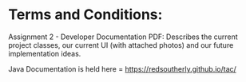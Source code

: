 # Terms and Conditions:

Assignment 2 - Developer Documentation PDF: Describes the current project classes, our current UI (with attached photos) and our future implementation ideas.

Java Documentation is held here = https://redsoutherly.github.io/tac/
